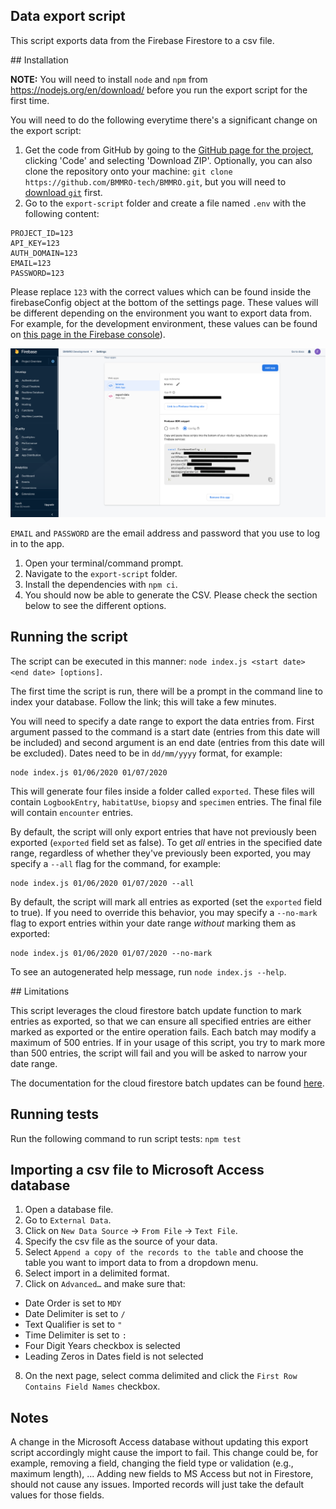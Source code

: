 ## Data export script

This script exports data from the Firebase Firestore to a csv file.

## Installation

**NOTE:** You will need to install `node` and `npm` from https://nodejs.org/en/download/ before you run the export script for the first time.

You will need to do the following everytime there's a significant change on the export script:

1. Get the code from GitHub by going to the [GitHub page for the project](https://github.com/BMMRO-tech/BMMRO), clicking 'Code' and selecting 'Download ZIP'. Optionally, you can also clone the repository onto your machine: `git clone https://github.com/BMMRO-tech/BMMRO.git`, but you will need to [download `git`](https://git-scm.com/downloads) first.
1. Go to the `export-script` folder and create a file named `.env` with the following content:

```
PROJECT_ID=123
API_KEY=123
AUTH_DOMAIN=123
EMAIL=123
PASSWORD=123
```

Please replace `123` with the correct values which can be found inside the firebaseConfig object at the bottom of the settings page. These values will be different depending on the environment you want to export data from. For example, for the development environment, these values can be found on [this page in the Firebase console](https://console.firebase.google.com/u/1/project/bmmro-164ec/settings/general)).

![Firebase Project Config](project-config.png)

`EMAIL` and `PASSWORD` are the email address and password that you use to log in to the app.

1. Open your terminal/command prompt.
1. Navigate to the `export-script` folder.
1. Install the dependencies with `npm ci`.
1. You should now be able to generate the CSV. Please check the section below to see the different options.

## Running the script

The script can be executed in this manner: `node index.js <start date> <end date> [options]`.

The first time the script is run, there will be a prompt in the command line to index your database. Follow the link; this will take a few minutes.

You will need to specify a date range to export the data entries from. First argument passed to the command is a start date (entries from this date will be included) and second argument is an end date (entries from this date will be excluded). Dates need to be in `dd/mm/yyyy` format, for example:

```
node index.js 01/06/2020 01/07/2020
```

This will generate four files inside a folder called `exported`. These files will contain `LogbookEntry`, `habitatUse`, `biopsy` and `specimen` entries. The final file will contain `encounter` entries.

By default, the script will only export entries that have not previously been exported (`exported` field set as false). To get _all_ entries in the specified date range, regardless of whether they've previously been exported, you may specify a `--all` flag for the command, for example:

```
node index.js 01/06/2020 01/07/2020 --all
```

By default, the script will mark all entries as exported (set the `exported` field to true). If you need to override this behavior, you may specify a `--no-mark` flag to export entries within your date range _without_ marking them as exported:

```
node index.js 01/06/2020 01/07/2020 --no-mark
```

To see an autogenerated help message, run `node index.js --help`.

## Limitations

This script leverages the cloud firestore batch update function to mark entries as exported, so that we can ensure all specified entries are either marked as exported or the entire operation fails. Each batch may modify a maximum of 500 entries. If in your usage of this script, you try to mark more than 500 entries, the script will fail and you will be asked to narrow your date range.

The documentation for the cloud firestore batch updates can be found [here](https://firebase.google.com/docs/firestore/manage-data/transactions).

## Running tests

Run the following command to run script tests: `npm test`

## Importing a csv file to Microsoft Access database

1. Open a database file.
2. Go to `External Data`.
3. Click on `New Data Source` -> `From File` -> `Text File`.
4. Specify the csv file as the source of your data.
5. Select `Append a copy of the records to the table` and choose the table you want to import data to from a dropdown menu.
6. Select import in a delimited format.
7. Click on `Advanced…` and make sure that:

- Date Order is set to `MDY`
- Date Delimiter is set to `/`
- Text Qualifier is set to `"`
- Time Delimiter is set to `:`
- Four Digit Years checkbox is selected
- Leading Zeros in Dates field is not selected

8.  On the next page, select comma delimited and click the `First Row Contains Field Names` checkbox.

## Notes

A change in the Microsoft Access database without updating this export script accordingly might cause the import to fail. This change could be, for example, removing a field, changing the field type or validation (e.g., maximum length), ...
Adding new fields to MS Access but not in Firestore, should not cause any issues. Imported records will just take the default values for those fields.

